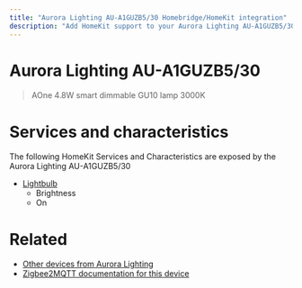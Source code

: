 ```yaml
---
title: "Aurora Lighting AU-A1GUZB5/30 Homebridge/HomeKit integration"
description: "Add HomeKit support to your Aurora Lighting AU-A1GUZB5/30, using Homebridge, Zigbee2MQTT and homebridge-z2m."
---
```

<!---
This file has been GENERATED using src/docgen/docgen.ts
DO NOT EDIT THIS FILE MANUALLY!
-->
# Aurora Lighting AU-A1GUZB5/30
> AOne 4.8W smart dimmable GU10 lamp 3000K


# Services and characteristics
The following HomeKit Services and Characteristics are exposed by
the Aurora Lighting AU-A1GUZB5/30

* [Lightbulb](../../light.md)
  * Brightness
  * On


# Related
* [Other devices from Aurora Lighting](../index.md#aurora_lighting)
* [Zigbee2MQTT documentation for this device](https://www.zigbee2mqtt.io/devices/AU-A1GUZB5_30.html)